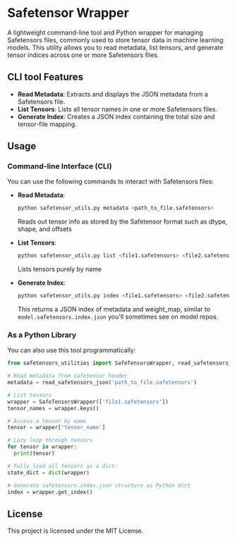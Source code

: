 # Safetensor Wrapper

A lightweight command-line tool and Python wrapper for managing Safetensors files, commonly used to store tensor data in machine learning models. This utility allows you to read metadata, list tensors, and generate tensor indices across one or more Safetensors files.

## CLI tool Features
- **Read Metadata**: Extracts and displays the JSON metadata from a Safetensors file.
- **List Tensors**: Lists all tensor names in one or more Safetensors files.
- **Generate Index**: Creates a JSON index containing the total size and tensor-file mapping.

## Usage

### Command-line Interface (CLI)
You can use the following commands to interact with Safetensors files:

- **Read Metadata**:
  ```bash
  python safetensor_utils.py metadata <path_to_file.safetensors>
  ```
  Reads out tensor info as stored by the Safetensor format such as dtype, shape, and offsets
  
- **List Tensors**:
  ```bash
  python safetensor_utils.py list <file1.safetensors> <file2.safetensors>
  ```
  Lists tensors purely by name
  
- **Generate Index**:
  ```bash
  python safetensor_utils.py index <file1.safetensors> <file2.safetensors>
  ```
  This returns a JSON index of metadata and weight_map, similar to `model.safetensors.index.json` you'll sometimes see on model repos.

### As a Python Library
You can also use this tool programmatically:

```python
from safetensors_utilities import SafeTensorsWrapper, read_safetensors_json

# Read metadata from safetensor header
metadata = read_safetensors_json('path_to_file.safetensors')

# List tensors
wrapper = SafeTensorsWrapper(['file1.safetensors'])
tensor_names = wrapper.keys()

# Access a tensor by name
tensor = wrapper['tensor_name']

# Lazy loop through tensors
for tensor in wrapper:
  print(tensor)

# Fully load all tensors as a dict:
state_dict = dict(wrapper)

# Generate safetensors.index.json structure as Python dict
index = wrapper.get_index()
```

## License
This project is licensed under the MIT License.
